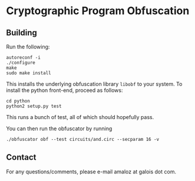 # Cryptographic Program Obfuscation

## Building

Run the following:

```
autoreconf -i
./configure
make
sudo make install
```

This installs the underlying obfuscation library `libobf` to your system.  To
install the python front-end, proceed as follows:

```
cd python
python2 setup.py test
```

This runs a bunch of test, all of which should hopefully pass.

You can then run the obfuscator by running
```
./obfuscator obf --test circuits/and.circ --secparam 16 -v
```

## Contact

For any questions/comments, please e-mail amaloz at galois dot com.
